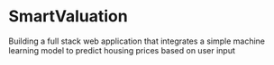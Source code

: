 # SmartValuation
Building a full stack web application that integrates a simple machine learning model to predict housing prices based on user input
